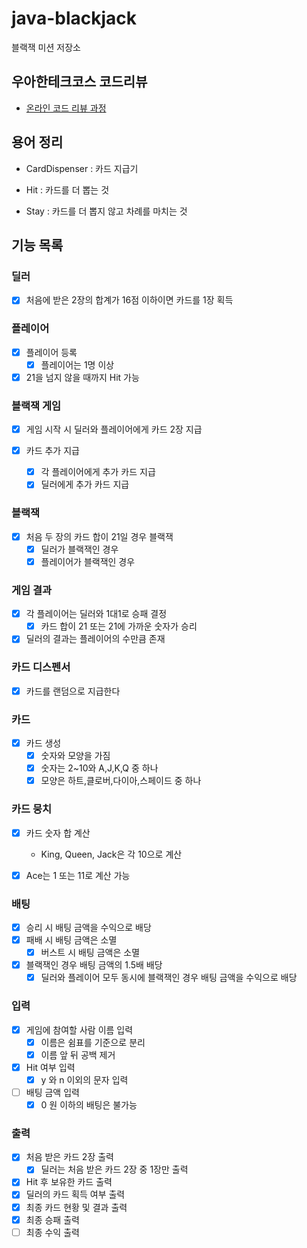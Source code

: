 # java-blackjack

블랙잭 미션 저장소

## 우아한테크코스 코드리뷰

- [온라인 코드 리뷰 과정](https://github.com/woowacourse/woowacourse-docs/blob/master/maincourse/README.md)

## 용어 정리

- CardDispenser : 카드 지급기

- Hit : 카드를 더 뽑는 것
- Stay : 카드를 더 뽑지 않고 차례를 마치는 것

## 기능 목록

### 딜러

- [x] 처음에 받은 2장의 합계가 16점 이하이면 카드를 1장 획득

### 플레이어

- [x] 플레이어 등록
    - [x] 플레이어는 1명 이상

- [x] 21을 넘지 않을 때까지 Hit 가능

### 블랙잭 게임

- [x] 게임 시작 시 딜러와 플레이어에게 카드 2장 지급

- [x] 카드 추가 지급
    - [x] 각 플레이어에게 추가 카드 지급
    - [x] 딜러에게 추가 카드 지급

### 블랙잭

- [x] 처음 두 장의 카드 합이 21일 경우 블랙잭
    - [x] 딜러가 블랙잭인 경우
    - [x] 플레이어가 블랙잭인 경우

### 게임 결과

- [x] 각 플레이어는 딜러와 1대1로 승패 결정
    - [x] 카드 합이 21 또는 21에 가까운 숫자가 승리

- [x] 딜러의 결과는 플레이어의 수만큼 존재

### 카드 디스펜서

- [x] 카드를 랜덤으로 지급한다

### 카드

- [x] 카드 생성
    - [x] 숫자와 모양을 가짐
    - [x] 숫자는 2~10와 A,J,K,Q 중 하나
    - [x] 모양은 하트,클로버,다이아,스페이드 중 하나

### 카드 뭉치

- [x] 카드 숫자 합 계산
    - King, Queen, Jack은 각 10으로 계산

- [x] Ace는 1 또는 11로 계산 가능

### 배팅

- [x] 승리 시 배팅 금액을 수익으로 배당
- [x] 패배 시 배팅 금액은 소멸
    - [x] 버스트 시 배팅 금액은 소멸
- [x] 블랙잭인 경우 배팅 금액의 1.5배 배당
    - [x] 딜러와 플레이어 모두 동시에 블랙잭인 경우 배팅 금액을 수익으로 배당

### 입력

- [x] 게임에 참여할 사람 이름 입력
    - [x] 이름은 쉼표를 기준으로 분리
    - [x] 이름 앞 뒤 공백 제거

- [x] Hit 여부 입력
    - [x] y 와 n 이외의 문자 입력

- [ ] 배팅 금액 입력
    - [x] 0 원 이하의 배팅은 불가능

### 출력

- [x] 처음 받은 카드 2장 출력
    - [x] 딜러는 처음 받은 카드 2장 중 1장만 출력
- [x] Hit 후 보유한 카드 출력
- [x] 딜러의 카드 획득 여부 출력
- [x] 최종 카드 현황 및 결과 출력
- [x] 최종 승패 출력
- [ ] 최종 수익 출력
